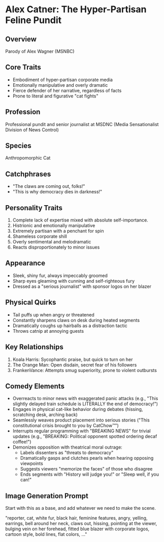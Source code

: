 # Alex Catner: The Hyper-Partisan Feline Pundit

## Overview

Parody of Alex Wagner (MSNBC)

## Core Traits

- Embodiment of hyper-partisan corporate media
- Emotionally manipulative and overly dramatic
- Fierce defender of her narrative, regardless of facts
- Prone to literal and figurative "cat fights"

## Profession

Professional pundit and senior journalist at MSDNC (Media Sensationalist Division of News Control)

## Species

Anthropomorphic Cat

## Catchphrases

- "The claws are coming out, folks!"
- "This is why democracy dies in darkness!"

## Personality Traits

1. Complete lack of expertise mixed with absolute self-importance.
2. Histrionic and emotionally manipulative
3. Extremely partisan with a penchant for spin
4. Shameless corporate shill
5. Overly sentimental and melodramatic
6. Reacts disproportionately to minor issues

## Appearance

- Sleek, shiny fur, always impeccably groomed
- Sharp eyes gleaming with cunning and self-righteous fury
- Dressed as a "serious journalist" with sponsor logos on her blazer

## Physical Quirks

- Tail puffs up when angry or threatened
- Constantly sharpens claws on desk during heated segments
- Dramatically coughs up hairballs as a distraction tactic
- Throws catnip at annoying guests

## Key Relationships

1. Koala Harris: Sycophantic praise, but quick to turn on her
2. The Orange Man: Open disdain, secret fear of his followers
3. FrankenVance: Attempts smug superiority, prone to violent outbursts

## Comedy Elements

- Overreacts to minor news with exaggerated panic attacks (e.g., "This slightly delayed train schedule is LITERALLY the end of democracy!")
- Engages in physical cat-like behavior during debates (hissing, scratching desk, arching back)
- Seamlessly weaves product placement into serious stories ("This constitutional crisis brought to you by CatChow™")
- Interrupts regular programming with "BREAKING NEWS" for trivial updates (e.g., "BREAKING: Political opponent spotted ordering decaf coffee!")
- Demonizes opposition with theatrical moral outrage:
  - Labels dissenters as "threats to democracy"
  - Dramatically gasps and clutches pearls when hearing opposing viewpoints
  - Suggests viewers "memorize the faces" of those who disagree
  - Ends segments with "History will judge you!" or "Sleep well, if you can!"

## Image Generation Prompt

Start with this as a base, and add whatever we need to make the scene.

"reporter, cat, white fur, black hair, feminine features, angry, yelling, earrings, bell around her neck, claws out, hissing, pointing at the viewer, bulging vein on her forehead, fitted blue blazer with corporate logos, cartoon style, bold lines, flat colors, ..."
